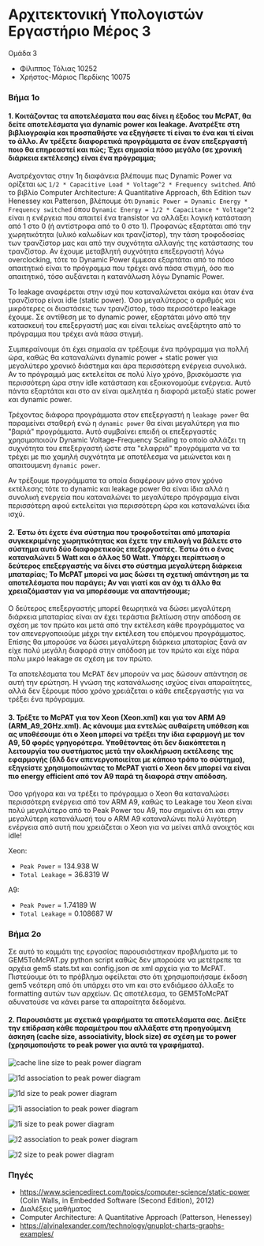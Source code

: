 # Αρχιτεκτονική Υπολογιστών Εργαστήριο Μέρος 3

Ομάδα 3

* Φίλιππος Τόλιας 10252
* Χρήστος-Μάριος Περδίκης 10075

### Βήμα 1ο 

#### 1. Κοιτάζοντας τα αποτελέσματα που σας δίνει η έξοδος του McPAT, θα δείτε αποτελέσματα για dynamic power και leakage. Ανατρέξτε στη βιβλιογραφία και προσπαθήστε να εξηγήσετε τί είναι το ένα και τί είναι το άλλο. Αν τρέξετε διαφορετικά προγράμματα σε έναν επεξεργαστή ποιο θα επηρεαστεί και πώς; Έχει σημασία πόσο μεγάλο (σε χρονική διάρκεια εκτέλεσης) είναι ένα πρόγραμμα;

Ανατρέχοντας στην 1η διαφάνεια βλέπουμε πως Dynamic Power να ορίζεται ως `1/2 * Capacitive Load * Voltage^2 * Frequency switched`. Από το βιβλίο Computer Architecture: A Quantitative
Approach, 6th Edition των Henessey και Patterson, βλέπουμε ότι `Dynamic Power = Dynamic Energy * Frequency switched` όπου `Dynamic Energy = 1/2 * Capacitance * Voltage^2` είναι η ενέργεια 
που απαιτεί ένα transistor να αλλάξει λογική κατάσταση από 1 στο 0 (ή αντίστροφα από το 0 στο 1). Προφανώς εξαρτάται από την χωρητικότητα (υλικό καλωδίων και τρανζίστορ), την τάση τροφοδοσίας
των τρανζίστορ μας και από την συχνότητα αλλαγής της κατάστασης του τρανζίστορ. Αν έχουμε μεταβλητή συχνότητα επεξεργαστή λόγω overclocking, τότε το Dynamic Power έμμεσα εξαρτάται από το
πόσο απαιτητικό είναι το πρόγραμμα που τρέχει ανά πάσα στιγμή, όσο πιο απαιτητικό, τόσο αυξάνεται η κατανάλωση λόγω Dynamic Power. 

Το leakage αναφέρεται στην ισχύ που καταναλώνεται ακόμα και όταν ένα τρανζίστορ είναι idle (static power). Όσο μεγαλύτερος ο αριθμός και μικρότερες οι διαστάσεις των τρανζίστορ, τόσο περισσότερο leakage
έχουμε. Σε αντίθεση με το dynamic power, εξαρτάται μόνο από την κατασκευή του επεξεργαστή μας και είναι τελείως ανεξάρτητο από το πρόγραμμα που τρέχει ανά πάσα στιγμή.

Συμπεραίνουμε ότι έχει σημασία αν τρέξουμε ένα πρόγραμμα για πολλή ώρα, καθώς θα καταναλώνει dynamic power + static power για μεγαλύτερο χρονικό διάστημα και άρα περισσότερη ενέργεια συνολικά.
Αν το πρόγραμμά μας εκτελείται σε πολύ λίγο χρόνο, βρισκόμαστε για περισσότερη ώρα στην idle κατάσταση και εξοικονομούμε ενέργεια. Αυτό πάντα εξαρτάται και στο αν είναι αμελητέα η διαφορά
μεταξύ static power και dynamic power.

Τρέχοντας διάφορα προγράμματα στον επεξεργαστή η `leakage power` θα παραμείνει σταθερή ενώ η `dynamic power` θα είναι μεγαλύτερη για πιο "βαριά" προγράμματα. Αυτό συμβαίνει επειδή οι επεξεργαστές χρησιμοποιούν Dynamic Voltage-Frequency Scaling το οποίο αλλάζει τη συχνότητα του επεξεργαστή ώστε στα "ελαφριά" προγράμματα να τα τρέχει με πιο χαμηλή συχνότητα με αποτέλεσμα να μειώνεται και η απαιτουμενη `dynamic power`.

Αν τρέξουμε προγράμματα τα οποία διαφέρουν μόνο στον χρόνο εκτέλεσης τότε το dynamic και leakage power θα είναι ίδια αλλά η συνολική ενεργεία που καταναλώνει το μεγαλύτερο πρόγραμμα είναι περισσότερη αφού εκτελείται για περισσότερη ώρα και καταναλώνει ίδια ισχύ.

#### 2. Έστω ότι έχετε ένα σύστημα που τροφοδοτείται από μπαταρία συγκεκριμένης χωρητικότητας και έχετε την επιλογή να βάλετε στο σύστημα αυτό δύο διαφορετικούς επεξεργαστές. Έστω ότι ο ένας καταναλώνει 5 Watt και ο άλλος 50 Watt. Υπάρχει περίπτωση ο δεύτερος επεξεργαστής να δίνει στο σύστημα μεγαλύτερη διάρκεια μπαταρίας; To ΜcPAT μπορεί να μας δώσει τη σχετική απάντηση με τα αποτελέσματα που παράγει; Αν ναι γιατί και αν όχι τι άλλο θα χρειαζόμασταν για να μπορέσουμε να απαντήσουμε;

Ο δεύτερος επεξεργαστής μπορεί θεωρητικά να δώσει μεγαλύτερη διάρκεια μπαταρίας είναι αν έχει τεράστια βελτίωση στην απόδοση σε σχέση με τον πρώτο και μετά από την εκτέλεση 
κάθε προγράμματος να τον απενεργοποιούμε μέχρι την εκτέλεση του επόμενου προγράμματος. Επίσης θα μπορούσε να δώσει μεγαλύτερη διάρκεια μπαταρίας ξανά αν είχε πολύ μεγάλη διαφορά στην 
απόδοση με τον πρώτο και είχε πάρα πολυ μικρό leakage σε σχέση με τον πρώτο.

Τα αποτελέσματα του McPAT δεν μπορούν να μας δώσουν απάντηση σε αυτή την ερώτηση. Η γνώση της κατανάλωσης ισχύος είναι απαραίτητες, αλλά δεν ξέρουμε πόσο χρόνο χρειάζεται ο κάθε 
επεξεργαστής για να τρέξει ένα πρόγραμμα.

#### 3. Τρέξτε το McPAT για τον Xeon (Xeon.xml) και για τον ARM A9 (ARM_A9_2GHz.xml). Ας κάνουμε μια εντελώς αυθαίρετη υπόθεση και ας υποθέσουμε ότι o Xeon μπορεί να τρέξει την ίδια εφαρμογή με τον Α9, 50 φορές γρηγορότερα. Υποθέτοντας ότι δεν διακόπτεται η λειτουργία του συστήματος μετά την ολοκλήρωση εκτέλεσης της εφαρμογής (δλδ δεν απενεργοποιείται με κάποιο τρόπο το σύστημα), εξηγείστε χρησιμοποιώντας το McPAT γιατί o Xeon δεν μπορεί να είναι πιο energy efficient από τον A9 παρά τη διαφορά στην απόδοση.

Όσο γρήγορα και να τρέξει το πρόγραμμα ο Xeon θα καταναλώσει περισσότερη ενέργεια από τον ARM A9, καθώς το Leakage του Xeon είναι πολύ μεγαλύτερο από το Peak Power του A9, που σημαίνει ότι
και στην μεγαλύτερη κατανάλωσή του ο ARM A9 καταναλώνει πολύ λιγότερη ενέργεια από αυτή που χρειάζεται ο Xeon για να μείνει απλά ανοιχτός και idle!

Xeon:

* `Peak Power` = 134.938 W
* `Total Leakage` = 36.8319 W

A9:

* `Peak Power` = 1.74189 W
* `Total Leakage` = 0.108687 W


### Βήμα 2ο

Σε αυτό το κομμάτι της εργασίας παρουσιάστηκαν προβλήματα με το GEM5ToMcPAT.py python script καθώς δεν μπορούσε να μετέτρεπε τα αρχέια gem5 stats.txt και config.json σε xml αρχεία για το
McPAT. Πιστεύουμε ότι το πρόβλημα οφείλεται στο ότι χρησιμοποιήσαμε έκδοση gem5 νεότερη από ότι υπάρχει στο vm και στο ενδιάμεσο άλλαξε το formatting αυτών των αρχείων. Ως αποτέλεσμα, το
GEM5ToMcPAT αδυνατούσε να κάνει parse τα απαραίτητα δεδομένα.

#### 2. Παρουσιάστε με σχετικά γραφήματα τα αποτελέσματα σας. Δείξτε την επίδραση κάθε παραμέτρου που αλλάξατε στη προηγούμενη άσκηση (cache size, associativity, block size) σε σχέση με το power (χρησιμοποιήστε το peak power για αυτά τα γραφήματα).

![cache line size to peak power diagram](/benchmarks/cache_line.png)

![l1d association to peak power diagram](/benchmarks/l1d_assoc.png)

![l1d size to peak power diagram](/benchmarks/l1d_size.png)

![l1i association to peak power diagram](/benchmarks/l1i_assoc.png)

![l1i size to peak power diagram](/benchmarks/l1i_size.png)

![l2 association to peak power diagram](/benchmarks/l2_assoc.png)

![l2 size to peak power diagram](/benchmarks/l2_size.png)

### Πηγές

* <https://www.sciencedirect.com/topics/computer-science/static-power> (Colin Walls, in Embedded Software (Second Edition), 2012)
* Διαλέξεις μαθήματος
* Computer Architecture: A Quantitative Approach (Patterson, Henessey)
* <https://alvinalexander.com/technology/gnuplot-charts-graphs-examples/>
